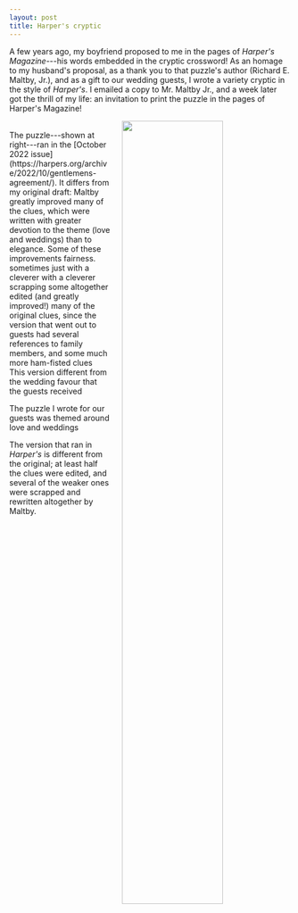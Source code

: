 ```yaml
---
layout: post
title: Harper's cryptic
---
```


A few years ago, my boyfriend proposed to me in the pages of *Harper's Magazine*---his words embedded in the cryptic crossword! As an homage to my husband's proposal, as a thank you to that puzzle's author (Richard E. Maltby, Jr.), and as a gift to our wedding guests, I wrote a variety cryptic in the style of *Harper's*. I emailed a copy to Mr. Maltby Jr., and a week later got the thrill of my life: an invitation to print the puzzle in the pages of Harper's Magazine!

<a href="{{ site.baseurl }}/puzzles/HarpersMagazine-2022-10-Gentlemens_Agreement.pdf"><img src="{{ site.baseurl }}/puzzles/HarpersMagazine-2022-10-Gentlemens_Agreement-thumbnail.png" style="width: 60%; float: right; margin-left: 1.5em;"></a>

<br>
The puzzle---shown at right---ran in the [October 2022 issue](https://harpers.org/archive/2022/10/gentlemens-agreement/). It differs from my original draft: Maltby greatly improved many of the clues, which were written with greater devotion to the theme (love and weddings) than to elegance. Some of these improvements fairness.  sometimes just with a cleverer with a cleverer scrapping some altogether edited (and greatly improved!) many of the original clues, since the version that went out to guests had several references to family members, and some much more ham-fisted clues This version different from the wedding favour that the guests received

The puzzle I wrote for our guests was themed around love and weddings

The version that ran in *Harper's* is different from the original; at least half the clues were edited, and several of the weaker ones were scrapped and rewritten altogether by Maltby.